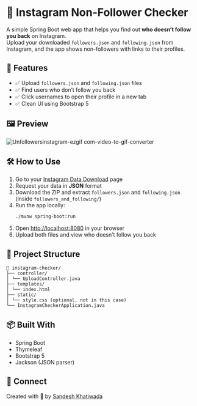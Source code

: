 # 📱 Instagram Non-Follower Checker

A simple Spring Boot web app that helps you find out **who doesn’t follow you back** on Instagram.  
Upload your downloaded `followers.json` and `following.json` from Instagram, and the app shows non-followers with links to their profiles.

## 🚀 Features
- ✅ Upload `followers.json` and `following.json` files
- ✅ Find users who don’t follow you back
- ✅ Click usernames to open their profile in a new tab
- ✅ Clean UI using Bootstrap 5

## 🖼️ Preview
![Unfollowersinstagram-ezgif com-video-to-gif-converter](https://github.com/user-attachments/assets/da9cddde-f557-46a6-b5ee-24e726b5f0d3)




## 🛠️ How to Use
1. Go to your [Instagram Data Download](https://www.instagram.com/download/request/) page 
2. Request your data in **JSON** format
3. Download the ZIP and extract `followers.json` and `following.json` (inside `followers_and_following/`)
4. Run the app locally:
    ```bash
    ./mvnw spring-boot:run
    ```
5. Open [http://localhost:8080](http://localhost:8080) in your browser
6. Upload both files and view who doesn’t follow you back

## 📂 Project Structure
```
📁 instagram-checker/
├── controller/
│ └── UploadController.java
├── templates/
│ └── index.html
├── static/
│ └── style.css (optional, not in this case)
└── InstagramCheckerApplication.java
```

## 📦 Built With
- Spring Boot
- Thymeleaf
- Bootstrap 5
- Jackson (JSON parser)


## 🔗 Connect
Created with 💙 by [Sandesh Khatiwada](https://github.com/SandeshKhatiwada05)


